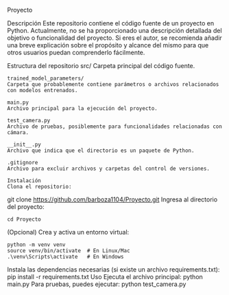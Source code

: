 Proyecto

Descripción
Este repositorio contiene el código fuente de un proyecto en Python. Actualmente, no se ha proporcionado una descripción detallada del objetivo o funcionalidad del proyecto. Si eres el autor, se recomienda añadir una breve explicación sobre el propósito y alcance del mismo para que otros usuarios puedan comprenderlo fácilmente.

Estructura del repositorio
    src/
    Carpeta principal del código fuente.
    
    trained_model_parameters/
    Carpeta que probablemente contiene parámetros o archivos relacionados con modelos entrenados.
    
    main.py
    Archivo principal para la ejecución del proyecto.
    
    test_camera.py
    Archivo de pruebas, posiblemente para funcionalidades relacionadas con cámara.
    
    __init__.py
    Archivo que indica que el directorio es un paquete de Python.
    
    .gitignore
    Archivo para excluir archivos y carpetas del control de versiones.
    
    Instalación
    Clona el repositorio:

  git clone https://github.com/barboza1104/Proyecto.git
Ingresa al directorio del proyecto:

    cd Proyecto
  (Opcional) Crea y activa un entorno virtual:

    python -m venv venv
    source venv/bin/activate  # En Linux/Mac
    .\venv\Scripts\activate   # En Windows
    
  Instala las dependencias necesarias (si existe un archivo requirements.txt):
    pip install -r requirements.txt
Uso
  Ejecuta el archivo principal:
    python main.py
Para pruebas, puedes ejecutar:
    python test_camera.py
